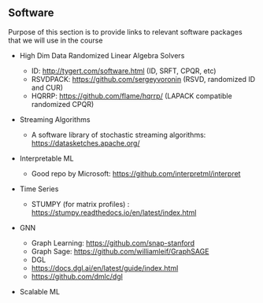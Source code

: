 Software
---------
Purpose of this section is to provide links to relevant software packages that we will use in the course

* High Dim Data 
  Randomized Linear Algebra Solvers
  * ID: http://tygert.com/software.html (ID, SRFT, CPQR, etc)
  * RSVDPACK: https://github.com/sergeyvoronin (RSVD, randomized ID and CUR)
  * HQRRP: https://github.com/flame/hqrrp/ (LAPACK compatible randomized CPQR)

* Streaming Algorithms
  * A software library of stochastic streaming algorithms: https://datasketches.apache.org/

* Interpretable ML
  * Good repo by Microsoft: https://github.com/interpretml/interpret

* Time Series 
  * STUMPY (for matrix profiles) : https://stumpy.readthedocs.io/en/latest/index.html

* GNN
  * Graph Learning: https://github.com/snap-stanford
  * Graph Sage: https://github.com/williamleif/GraphSAGE
  * DGL 
   * https://docs.dgl.ai/en/latest/guide/index.html
   * https://github.com/dmlc/dgl

* Scalable ML
